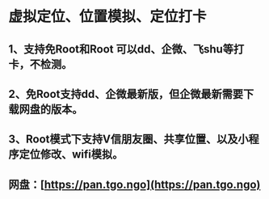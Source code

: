 # 虚拟定位、位置模拟、定位打卡

## **1、支持免Root和Root 可以dd、企微、飞shu等打卡，不检测。**

## **2、免Root支持dd、企微最新版，但企微最新需要下载网盘的版本。**

## **3、Root模式下支持V信朋友圈、共享位置、以及小程序定位修改、wifi模拟。**

## **网盘：[https://pan.tgo.ngo](https://pan.tgo.ngo)**
